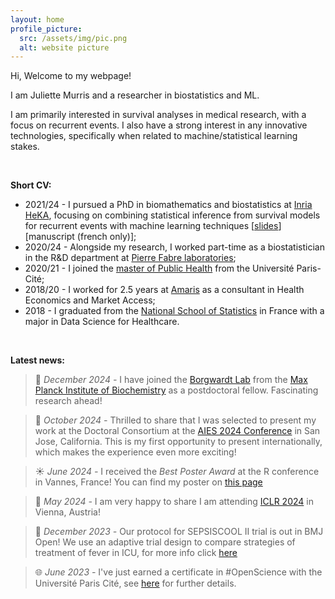 ```yaml
---
layout: home
profile_picture:
  src: /assets/img/pic.png
  alt: website picture
---
```


Hi, Welcome to my webpage!

I am Juliette Murris and a researcher in biostatistics and ML. 

I am primarily interested in survival analyses in medical research, with a focus on recurrent events. I also have a strong interest in any innovative technologies, specifically when related to machine/statistical learning stakes.

<br>

<strong>Short CV:</strong>
<ul>
  <li> 2021/24 - I pursued a PhD in biomathematics and biostatistics at <a href="https://team.inria.fr/heka/">Inria HeKA</a>, focusing on combining statistical inference from survival models for recurrent events with machine learning techniques [<a href="/assets/PhD_defense_18OCT24.pdf" target="_blank">slides</a>] [manuscript (french only)];</li>
  <li> 2020/24 - Alongside my research, I worked part-time as a biostatistician in the R&D department at <a href="https://www.pierre-fabre.com/fr">Pierre Fabre laboratories</a>;</li>
  <li> 2020/21 - I joined the <a href="https://odf.u-paris.fr/fr/offre-de-formation/master-XB/sciences-technologies-sante-STS/sante-publique-K2NDGZO3/master-sante-publique-parcours-donnees-massives-en-sante-K168SJQL.html">master of Public Health</a> from the Université Paris-Cité;</li>
  <li> 2018/20 - I worked for 2.5 years at <a href="https://www.amaris.com/">Amaris</a> as a consultant in Health Economics and Market Access;</li>
  <li> 2018 - I graduated from the <a href="https://www.ensai.fr/">National School of Statistics</a> in France with a major in Data Science for Healthcare.</li>
</ul>

<br>

<strong>Latest news:</strong>
> 🥨 _December 2024 -_ I have joined the <a href="https://www.biochem.mpg.de/borgwardt">Borgwardt Lab</a> from the <a href="https://www.biochem.mpg.de/en">Max Planck Institute of Biochemistry</a> as a postdoctoral fellow. Fascinating research ahead!

> 🐻 _October 2024 -_ Thrilled to share that I was selected to present my work at the Doctoral Consortium at the <a href="[https://www.aies-conference.com/2024/](https://www.aies-conference.com/2024/)">AIES 2024 Conference</a> in San Jose, California. This is my first opportunity to present internationally, which makes the experience even more exciting!

> ☀️ _June 2024 -_ I received the _Best Poster Award_ at the R conference in Vannes, France! You can find my poster on <a href="https://juliettemurris.github.io/talks">this page</a>
 
> 🎊 _May 2024 -_ I am very happy to share I am attending <a href="https://iclr.cc/Conferences/2024">ICLR 2024</a> in Vienna, Austria! 

> 🎉 _December 2023 -_ Our protocol for SEPSISCOOL II trial is out in BMJ Open! We use an adaptive trial design to compare strategies of treatment of fever in ICU, for more info click <a href="https://bmjopen.bmj.com/content/14/1/e069430.long">here</a> 

> 🌐 _June 2023 -_ I've just earned a certificate in #OpenScience with the Université Paris Cité, see <a href="https://u-paris.fr/bibliotheques/certification-science-ouverte-seconde-promotion-doctorants/">here</a> for further details.
